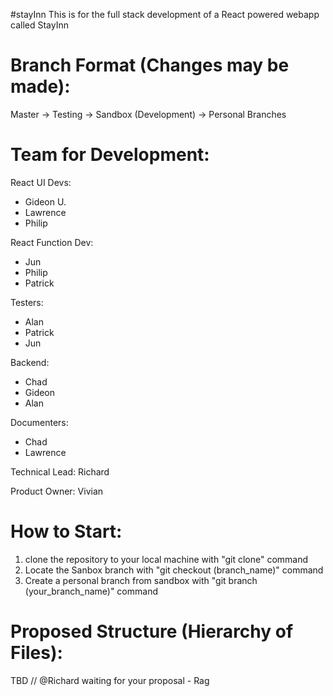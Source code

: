 #stayInn
This is for the full stack development of a React powered webapp called StayInn


# Branch Format (Changes may be made):

Master -> Testing -> Sandbox (Development) -> Personal Branches

# Team for Development: 

React UI Devs:
- Gideon U.
- Lawrence
- Philip

React Function Dev:
- Jun
- Philip
- Patrick

Testers:
- Alan
- Patrick
- Jun

Backend:
- Chad
- Gideon
- Alan

Documenters:
- Chad
- Lawrence

Technical Lead: Richard

Product Owner: Vivian

# How to Start:

1. clone the repository to your local machine with "git clone" command
2. Locate the Sanbox branch with "git checkout (branch_name)" command
3. Create a personal branch from sandbox with "git branch (your_branch_name)" command

# Proposed Structure (Hierarchy of Files):

TBD // @Richard waiting for your proposal - Rag

